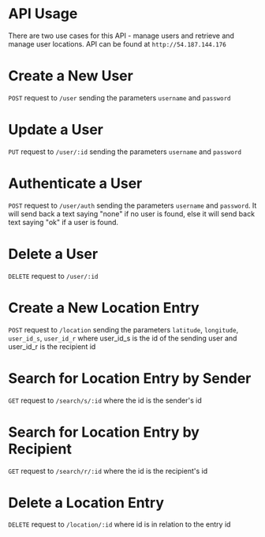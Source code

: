 API Usage
=========

There are two use cases for this API - manage users and retrieve and manage user locations. API can be found at `http://54.187.144.176`

Create a New User
=================

`POST` request to `/user` sending the parameters `username` and `password`

Update a User
=============

`PUT` request to `/user/:id` sending the parameters `username` and `password`

Authenticate a User
===================

`POST` request to `/user/auth` sending the parameters `username` and `password`. It will send back a text saying "none" if no user is found, else it will send back text saying "ok" if a user is found.

Delete a User
=================

`DELETE` request to `/user/:id`

Create a New Location Entry
===========================

`POST` request to `/location` sending the parameters `latitude`, `longitude`, `user_id_s`, `user_id_r` where user_id_s is the id of the sending user and user_id_r is the recipient id

Search for Location Entry by Sender
===================================

`GET` request to `/search/s/:id` where the id is the sender's id

Search for Location Entry by Recipient
======================================

`GET` request to `/search/r/:id` where the id is the recipient's id

Delete a Location Entry
=======================

`DELETE` request to `/location/:id` where id is in relation to the entry id